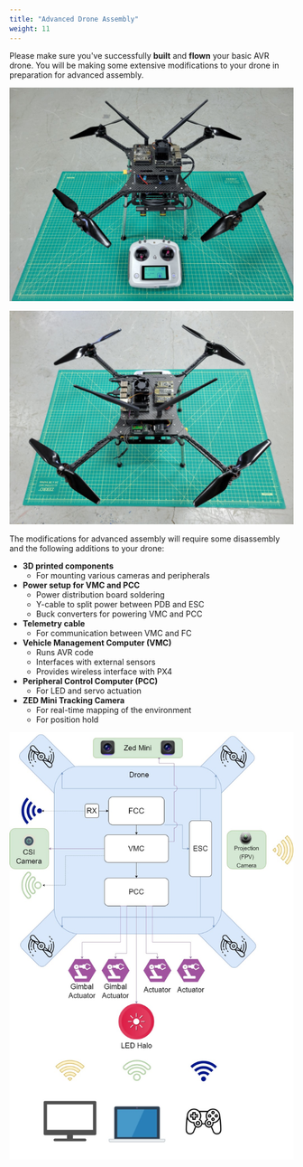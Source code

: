 ```yaml
---
title: "Advanced Drone Assembly"
weight: 11
---
```


Please make sure you've successfully **built** and **flown** your basic AVR drone. You
will be making some extensive modifications to your drone in preparation for advanced
assembly.

![AVR advanced drone assembly (front)](avr_advanced_drone_front.jpg)

![AVR advanced drone assembly (back)](avr_advanced_drone_back.jpg)

The modifications for advanced assembly will require some disassembly and the following
additions to your drone:

- **3D printed components**
  - For mounting various cameras and peripherals
- **Power setup for VMC and PCC**
  - Power distribution board soldering
  - Y-cable to split power between PDB and ESC
  - Buck converters for powering VMC and PCC
- **Telemetry cable**
  - For communication between VMC and FC
- **Vehicle Management Computer (VMC)**
  - Runs AVR code
  - Interfaces with external sensors
  - Provides wireless interface with PX4
- **Peripheral Control Computer (PCC)**
  - For LED and servo actuation
- **ZED Mini Tracking Camera**
  - For real-time mapping of the environment
  - For position hold

![Block Diagram for the Advanced Drone](Drone_Block_Diagrams.png)
